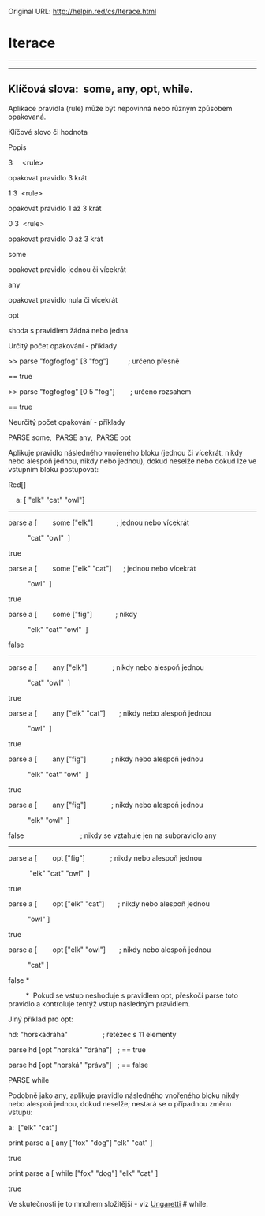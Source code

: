 Original URL: <http://helpin.red/cs/Iterace.html>

# Iterace

* * *

* * *

## Klíčová slova:  some, any, opt, while.

Aplikace pravidla (rule) může být nepovinná nebo různým způsobem opakovaná.

Klíčové slovo či hodnota

Popis

3     &lt;rule&gt;

opakovat pravidlo 3 krát

1 3  &lt;rule&gt;

opakovat pravidlo 1 až 3 krát

0 3  &lt;rule&gt;

opakovat pravidlo 0 až 3 krát

some

opakovat pravidlo jednou či vícekrát

any

opakovat pravidlo nula či vícekrát

opt

shoda s pravidlem žádná nebo jedna

Určitý počet opakování - příklady

&gt;&gt; parse "fogfogfog" \[3 "fog"]          ; určeno přesně

== true

&gt;&gt; parse "fogfogfog" \[0 5 "fog"]        ; určeno rozsahem

== true                              

Neurčitý počet opakování - příklady

PARSE some,  PARSE any,  PARSE opt

Aplikuje pravidlo následného vnořeného bloku (jednou či vícekrát, nikdy nebo alespoň jednou, nikdy nebo jednou), dokud neselže nebo dokud lze ve vstupním bloku postupovat:

Red\[]

    a: \[ "elk" "cat" "owl"]

* * *

parse a \[        some \["elk"]            ; jednou nebo vícekrát

          "cat" "owl"  ]

true

parse a \[        some \["elk" "cat"]      ; jednou nebo vícekrát

          "owl"  ]

true

parse a \[        some \["fig"]            ; nikdy

          "elk" "cat" "owl"  ]

false

* * *

parse a \[        any \["elk"]             ; nikdy nebo alespoň jednou

          "cat" "owl"  ]

true

parse a \[        any \["elk" "cat"]       ; nikdy nebo alespoň jednou

          "owl"  ]

true

parse a \[        any \["fig"]             ; nikdy nebo alespoň jednou

          "elk" "cat" "owl"  ]

true

parse a \[        any \["fig"]             ; nikdy nebo alespoň jednou

          "elk" "owl"  ]

false                             ; nikdy se vztahuje jen na subpravidlo any

* * *

parse a \[        opt \["fig"]             ; nikdy nebo alespoň jednou

           "elk" "cat" "owl"  ]

true

parse a \[        opt \["elk" "cat"]       ; nikdy nebo alespoň jednou

          "owl" ]

true

parse a \[        opt \["elk" "owl"]       ; nikdy nebo alespoň jednou

          "cat" ]

false *

         *  Pokud se vstup neshoduje s pravidlem opt, přeskočí parse toto pravidlo a kontroluje tentýž vstup následným pravidlem.

Jiný příklad pro opt:

hd: "horskádráha"                  ; řetězec s 11 elementy

parse hd \[opt "horská" "dráha"]   ; == true     

parse hd \[opt "horská" "práva"]   ; == false

PARSE while

Podobně jako any, aplikuje pravidlo následného vnořeného bloku nikdy nebo alespoň jednou, dokud neselže; nestará se o případnou změnu vstupu:  

a:  \["elk" "cat"]                

print parse a \[ any \["fox" "dog"] "elk" "cat" ]

true

print parse a \[ while \["fox" "dog"] "elk" "cat" ]

true

Ve skutečnosti je to mnohem složitější - viz [Ungaretti](http://helpin.red/RepetitionandMatchingLoops.html) # while.
